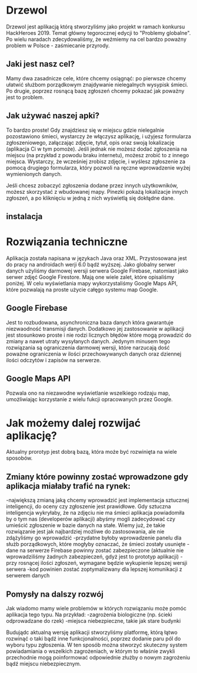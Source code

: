 # Drzewol
Drzewol jest aplikacją którą stworzyliśmy jako projekt w ramach konkursu HackHeroes 2019.
Temat główny tegorocznej edycji to "Problemy globalne". Po wielu naradach zdecydowaliśmy,
że weźmiemy na cel bardzo poważny problem w Polsce - zaśmiecanie przyrody.

## Jaki jest nasz cel?
Mamy dwa zasadnicze cele, które chcemy osiągnąć: po pierwsze chcemy ułatwić służbom porządkowym 
znajdywanie nielegalnych wysypisk śmieci. Po drugie, poprzez rosnącą bazę zgłoszeń chcemy pokazać
jak poważny jest to problem.

## Jak używać naszej apki?
To bardzo proste!
Gdy znajdziesz się w miejscu gdzie nielegalnie pozostawiono śmieci, wystarczy że włączysz aplikację,
i użyjesz formularza zgłoszeniowego, załączając zdjęcie, tytuł, opis oraz swoją lokalizację
(aplikacja Ci w tym pomoże). Jeśli jednak nie możesz dodać zgłoszenia na miejscu (na przykład
z powodu braku internetu), możesz zrobić to z innego miejsca. Wystarczy, że wcześniej zrobisz zdjęcie,
i wyślesz zgłoszenie za pomocą drugiego formularza, który pozwoli na ręczne wprowadzenie wyżej wymienionych
danych.

Jeśli chcesz zobaczyć zgłoszenia dodane przez innych użytkowników, możesz skorzystać z wbudowanej mapy.
Pinezki pokażą lokalizacje innych zgłoszeń, a po kliknięciu w jedną z nich wyświetlą się dokłądne dane.
 
## instalacja


# Rozwiązania techniczne
Aplikacja została napisana w językach Java oraz XML. Przystosowana jest do pracy na androidach werji
6.0 bądź wyższej. Jako globalny serwer danych użyliśmy darmowej wersji serwera Google Firebase,
natomiast jako serwer zdjęć Google Firestore. Mają one wiele zalet, które opisaliśmy poniżej.
W celu wyświetlania mapy wykorzystaliśmy Google Maps API, które pozwalają na proste użycie całęgo systemu
map Google.

## Google Firebase
Jest to rozbudowana, asynchroniczna baza danych która gwarantuje niezwaodność transmisji danych.
Dodatkowo jej zastosowanie w aplikacji jest stosunkowo proste i nie rodzi licznych błędów które mogą
prowadzić do zmiany a nawet utraty wysyłanych danych. Jedynym minusem tego rozwiązania są ograniczenia
darmowej wersji, które narzucają dość poważne ograniczenia w ilości przechowywanych danych oraz
dziennej ilości odczytów i zapisów na serwerze.

## Google Maps API
Pozwala ono na niezawodne wyświetlanie wszelkiego rodzaju map, umożliwiając korzystanie z wielu
fukcji opracowanych przez Google.

##


# Jak możemy dalej rozwijać aplikację?
Aktualny prorotyp jest dobrą bazą, która może być rozwinięta na wiele sposobów. 

## Zmiany które powinny zostać wprowadzone gdy aplikacja miałaby trafić na rynek:
-największą zmianą jaką chcemy wprowadzić jest implementacja sztucznej inteligencji, do oceny
    czy zgłoszenie jest prawidłowe. Gdy sztuczna inteligencja wykryłaby, że na zdjęciu nie ma śmieci
    aplikacja powiadomiła by o tym nas (developerów aplikacji) abyśmy mogli zadecydować czy umieścić
    zgłoszenie w bazie danych na stałe. Wiemy już, że takie rozwiązanie jest jak najbardziej 
    możliwe do zastosowania, ale nie zdążyliśmy go wprowadzić
-przydatne byłoby wprowadzenie panelu dla służb porządkowych, które mogłyby oznaczać, że śmieci 
    zostały usunięte
-dane na serwerze Firebase powinny zostać zabezpieczone (aktualnie nie wprowadziliśmy żadnych
    zabezpieczeń, gdyż jest to prototyp aplikacji)
-przy rosnącej ilości zgłoszeń, wymagane będzie wykupienie lepszej wersji serwera
-kod powinien zostać zoptymalizwany dla lepszej komunikacji z serwerem danych

## Pomysły na dalszy rozwój
Jak wiadomo mamy wiele problemów w których rozwiązaniu może pomóc aplikacja tego typu. Na przykład:
-zagrożenia biologiczne (np. ścieki odprowadzane do rzek)
-miejsca niebezpieczne, takie jak stare budynki

Budujądc aktualną wersję aplikacji stworzyliśmy platformę, którą łątwo rozwinąć o taki bądź inne
funkcjonalności, poprzez dodanie paru pól do wyboru typu zgłoszenia. W ten sposób można stworzyć 
skuteczny system powiadamiania o wszelkich zagrożeniach, w którym to właśnie zwykli przechodnie
mogą poinformować odpowiednie złużby o nowym zagrożeniu bądź miejscu niebezpiecznym.



